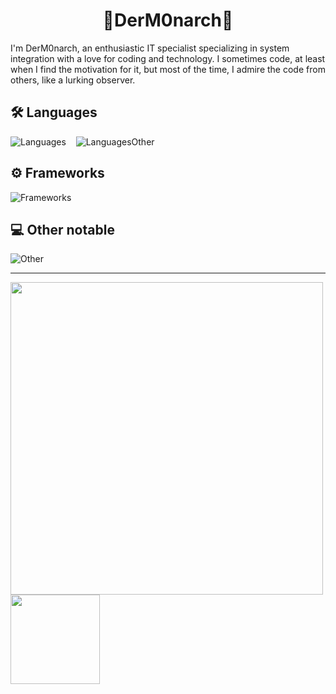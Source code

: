 <h1 align="center">👑DerM0narch👑</h3>

I'm DerM0narch, an enthusiastic IT specialist specializing in system integration with a love for coding and technology. I sometimes code, at least when I find the motivation for it, but most of the time, I admire the code from others, like a lurking observer.

## 🛠️ Languages

![Languages](https://skillicons.dev/icons?i=py,cs,java,js,ts,php) &nbsp;&nbsp; ![LanguagesOther](https://skillicons.dev/icons?i=html,css)

## ⚙️ Frameworks

![Frameworks](https://skillicons.dev/icons?i=flask,django,nodejs,svelte,jquery)

## 💻 Other notable

![Other](https://skillicons.dev/icons?i=godot,unity,docker)

<hr>
<p float="left">
  <img width="500px" src="https://github-profile-summary-cards.vercel.app/api/cards/profile-details?username=DerM0narch&theme=dark">
  <img height="142.844px" src="https://github-readme-stats.vercel.app/api/top-langs/?username=DerM0narch&theme=dark"> 
</p>
